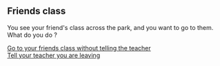 Friends class
---
You see your friend's class across the park, and you want to go to them. What 
do you do ?  

[Go to your friends class without telling the teacher](get-caught.md)   
[Tell your teacher you are leaving](still-with-your-class.md)

